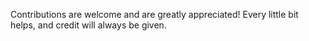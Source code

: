 Contributions are welcome and are greatly appreciated! Every little bit helps, and credit will always be given.
